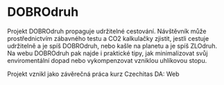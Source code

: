 # DOBROdruh

Projekt DOBROdruh propaguje udržitelné cestování. Návštěvník může
prostřednictvím zábavného testu a CO2 kalkulačky zjistit, jestli cestuje
udržitelně a je spíš DOBROdruh, nebo kašle na planetu a je spíš ZLOdruh.
Na webu DOBROdruh pak najde i praktické tipy, jak minimalizovat svůj
enviromentální dopad nebo vykompenzovat vzniklou uhlíkovou stopu.

Projekt vznikl jako závěrečná práca kurz Czechitas DA: Web
